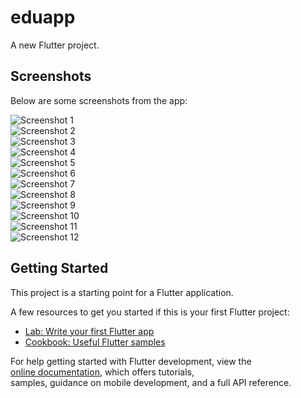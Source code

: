 # eduapp

A new Flutter project.

## Screenshots

Below are some screenshots from the app:

![Screenshot 1](photos/IMG-20250503-WA0016.jpg)  
![Screenshot 2](photos/IMG-20250503-WA0017.jpg)  
![Screenshot 3](photos/IMG-20250503-WA0018.jpg)  
![Screenshot 4](photos/IMG-20250503-WA0019.jpg)  
![Screenshot 5](photos/IMG-20250503-WA0020.jpg)  
![Screenshot 6](photos/IMG-20250503-WA0021.jpg)  
![Screenshot 7](photos/IMG-20250503-WA0022.jpg)  
![Screenshot 8](photos/IMG-20250503-WA0023.jpg)  
![Screenshot 9](photos/IMG-20250503-WA0024.jpg)  
![Screenshot 10](photos/IMG-20250503-WA0025.jpg)  
![Screenshot 11](photos/IMG-20250503-WA0026.jpg)  
![Screenshot 12](photos/IMG-20250503-WA0027.jpg)

## Getting Started

This project is a starting point for a Flutter application.

A few resources to get you started if this is your first Flutter project:

- [Lab: Write your first Flutter app](https://docs.flutter.dev/get-started/codelab)
- [Cookbook: Useful Flutter samples](https://docs.flutter.dev/cookbook)

For help getting started with Flutter development, view the  
[online documentation](https://docs.flutter.dev/), which offers tutorials,  
samples, guidance on mobile development, and a full API reference.
